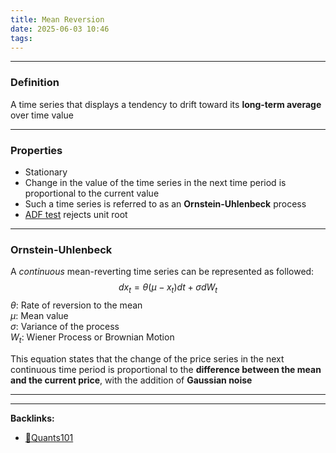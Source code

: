 ```yaml
---
title: Mean Reversion
date: 2025-06-03 10:46
tags: 
---
```


----

### Definition  
A time series that displays a tendency to drift toward its **long-term average** over time value

---

### Properties

- Stationary
- Change in the value of the time series in the next time period is proportional to the current value
- Such a time series is referred to as an **Ornstein-Uhlenbeck** process
- [ADF test](adf_test) rejects unit root

---

### **Ornstein-Uhlenbeck**
A *continuous* mean-reverting time series can be represented as followed:
$$
  dx_t=\theta(\mu-x_t)dt + \sigma dW_t
$$
$\theta:$ Rate of reversion to the mean\
$\mu:$ Mean value\
$\sigma:$ Variance of the process\
$W_t:$ Wiener Process or Brownian Motion

This equation states that the change of the price series in the next continuous time period
is proportional to the **difference between the mean and the current price**, with the addition 
of **Gaussian noise**






----

----
**Backlinks:**
- [📂Quants101](/📁Quants101)
